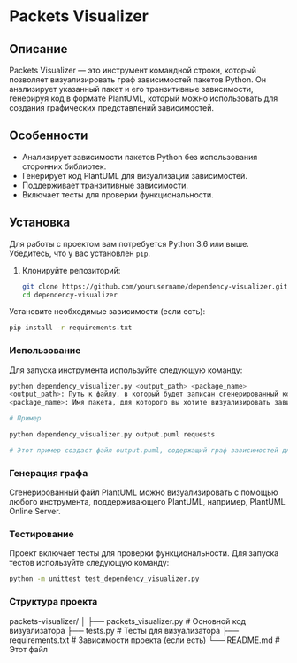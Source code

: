 # Packets Visualizer

## Описание

Packets Visualizer — это инструмент командной строки, который позволяет визуализировать граф зависимостей пакетов Python. Он анализирует указанный пакет и его транзитивные зависимости, генерируя код в формате PlantUML, который можно использовать для создания графических представлений зависимостей.

## Особенности

- Анализирует зависимости пакетов Python без использования сторонних библиотек.
- Генерирует код PlantUML для визуализации зависимостей.
- Поддерживает транзитивные зависимости.
- Включает тесты для проверки функциональности.

## Установка

Для работы с проектом вам потребуется Python 3.6 или выше. Убедитесь, что у вас установлен `pip`.

1. Клонируйте репозиторий:

   ```bash
   git clone https://github.com/yourusername/dependency-visualizer.git
   cd dependency-visualizer
   ```

Установите необходимые зависимости (если есть):

```bash
pip install -r requirements.txt
```

### Использование

Для запуска инструмента используйте следующую команду:

```bash
python dependency_visualizer.py <output_path> <package_name>
<output_path>: Путь к файлу, в который будет записан сгенерированный код PlantUML.
<package_name>: Имя пакета, для которого вы хотите визуализировать зависимости.

# Пример

python dependency_visualizer.py output.puml requests

# Этот пример создаст файл output.puml, содержащий граф зависимостей для пакета requests.
```

### Генерация графа

Сгенерированный файл PlantUML можно визуализировать с помощью любого инструмента, поддерживающего PlantUML, например, PlantUML Online Server.

### Тестирование

Проект включает тесты для проверки функциональности. Для запуска тестов используйте следующую команду:

```bash
python -m unittest test_dependency_visualizer.py
```

### Структура проекта

packets-visualizer/
│
├── packets_visualizer.py  # Основной код визуализатора
├── tests.py  # Тесты для визуализатора
├── requirements.txt  # Зависимости проекта (если есть)
└── README.md  # Этот файл
